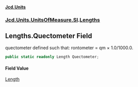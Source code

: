 #### [Jcd.Units](index 'index')
### [Jcd.Units.UnitsOfMeasure.SI](Jcd.Units.UnitsOfMeasure.SI 'Jcd.Units.UnitsOfMeasure.SI').[Lengths](Lengths 'Jcd.Units.UnitsOfMeasure.SI.Lengths')

## Lengths.Quectometer Field

quectometer defined such that: rontometer = qm × 1.0/1000.0.

```csharp
public static readonly Length Quectometer;
```

#### Field Value
[Length](Length 'Jcd.Units.UnitTypes.Length')